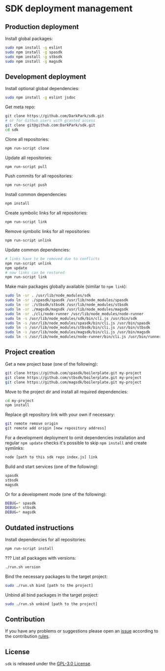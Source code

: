 SDK deployment management
=========================

## Production deployment ##

Install global packages:

```bash
sudo npm install -g eslint
sudo npm install -g spasdk
sudo npm install -g stbsdk
sudo npm install -g magsdk
```


## Development deployment ##

Install optional global dependencies:

```bash
sudo npm install -g eslint jsdoc
```

Get meta repo:

```bash
git clone https://github.com/DarkPark/sdk.git
# or for Github users with granted access
git clone git@github.com:DarkPark/sdk.git
cd sdk
```

Clone all repositories:

```bash
npm run-script clone
```

Update all repositories:

```bash
npm run-script pull
```

Push commits for all repositories:

```bash
npm run-script push
```

Install common dependencies:

```bash
npm install
```

Create symbolic links for all repositories:

```bash
npm run-script link
```

Remove symbolic links for all repositories:

```bash
npm run-script unlink
```

Update common dependencies:

```bash
# links have to be removed due to conflicts
npm run-script unlink
npm update
# now links can be restored
npm run-script link
```

Make main packages globally available (similar to `npm link`):

```bash
sudo ln -sr . /usr/lib/node_modules/sdk
sudo ln -sr ./spasdk/spasdk /usr/lib/node_modules/spasdk
sudo ln -sr ./stbsdk/stbsdk /usr/lib/node_modules/stbsdk
sudo ln -sr ./magsdk/magsdk /usr/lib/node_modules/magsdk
sudo ln -sr ./cli/node-runner /usr/lib/node_modules/node-runner
sudo ln -s /usr/lib/node_modules/sdk/bin/cli.js /usr/bin/sdk
sudo ln -s /usr/lib/node_modules/spasdk/bin/cli.js /usr/bin/spasdk
sudo ln -s /usr/lib/node_modules/stbsdk/bin/cli.js /usr/bin/stbsdk
sudo ln -s /usr/lib/node_modules/magsdk/bin/cli.js /usr/bin/magsdk
sudo ln -s /usr/lib/node_modules/node-runner/bin/cli.js /usr/bin/runner
```


## Project creation ##

Get a new project base (one of the following):

```bash
git clone https://github.com/spasdk/boilerplate.git my-project
git clone https://github.com/stbsdk/boilerplate.git my-project
git clone https://github.com/magsdk/boilerplate.git my-project
```

Move to the project dir and install all required dependencies:

```bash
cd my-project
npm install
```

Replace git repository link with your own if necessary:

```bash
git remote remove origin
git remote add origin [new repository address]
```

For a development deployment to omit dependencies installation and regular `npm update` checks
it's possible to skip `npm install` and create symlinks:

```bash
node [path to this sdk repo index.js] link
```

Build and start services (one of the following):

```bash
spasdk
stbsdk
magsdk
```

Or for a development mode (one of the following):

```bash
DEBUG=* spasdk
DEBUG=* stbsdk
DEBUG=* magsdk
```




## Outdated instructions ##

Install dependencies for all repositories:

```bash
npm run-script install
```

??? List all packages with versions:

```bash
./run.sh version
```

Bind the necessary packages to the target project:

```bash
sudo ./run.sh bind [path to the project]
```

Unbind all bind packages in the target project:

```bash
sudo ./run.sh unbind [path to the project]
```


## Contribution ##

If you have any problems or suggestions please open an [issue](https://github.com/DarkPark/sdk/issues)
according to the contribution [rules](.github/contributing.md).


## License ##

`sdk` is released under the [GPL-3.0 License](http://opensource.org/licenses/GPL-3.0).
